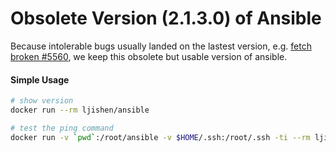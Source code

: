 # Obsolete Version (2.1.3.0) of AnsibleBecause intolerable bugs usually landed on the lastest version, e.g. [fetch broken #5560](https://github.com/ansible/ansible-modules-core/issues/5560), we keep this obsolete but usable version of ansible.#### Simple Usage```bash# show versiondocker run --rm ljishen/ansible# test the ping commanddocker run -v `pwd`:/root/ansible -v $HOME/.ssh:/root/.ssh -ti --rm ljishen/ansible ansible all -m ping```